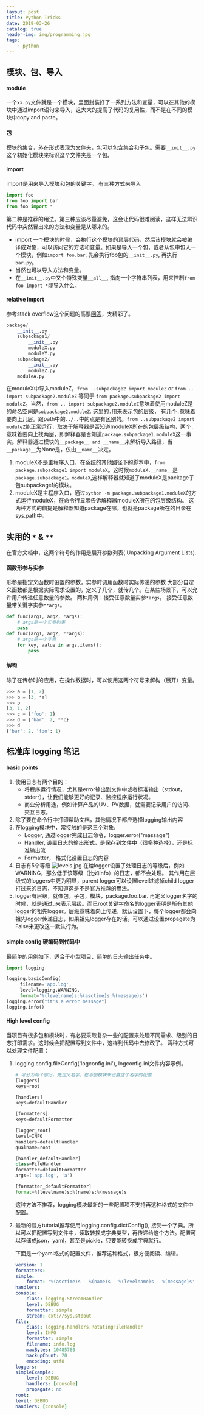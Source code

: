 ```yaml
---
layout: post
title: Python Tricks
date: 2019-03-26
catalog: true
header-img: img/programming.jpg
tags:
    - python
---
```

## 模块、包、导入
#### module
一个`xx.py`文件就是一个模块，里面封装好了一系列方法和变量，可以在其他的模块中通过import语句来导入，这大大的提高了代码的复用性，而不是在不同的模块中copy and paste。

#### 包
模块的集合，外在形式表现为文件夹，包可以包含集合和子包。需要`__init__.py`这个初始化模块来标识这个文件夹是一个包。

#### import
import是用来导入模块和包的关键字。
有三种方式来导入
```python
import foo
from foo import bar
from foo import *
```
第二种是推荐的用法。第三种应该尽量避免，这会让代码很难阅读，这样无法辨识代码中突然冒出来的方法和变量是从哪来的。
- import 一个模块的时候，会执行这个模块的顶层代码，然后该模块就会被编译成对象，可以访问它的方法和变量。如果是导入一个包，或者从包中包入一个模块，例如`import foo.bar`, 先会执行foo包的`__init__.py`, 再执行`bar.py`。
- 当然也可以导入方法和变量。
- 在`__init__.py`中又个特殊变量`__all__`, 指向一个字符串列表，用来控制`from foo import *`能导入什么。

#### relative import
参考stack overflow这个问题的高票[回答](https://stackoverflow.com/questions/14132789/relative-imports-for-the-billionth-time?rq=1)，太精彩了。

```python
package/
    __init__.py
    subpackage1/
        __init__.py
        moduleX.py
        moduleY.py
    subpackage2/
        __init__.py
        moduleZ.py
    moduleA.py
```
在moduleX中导入moduleZ，`from ..subpackage2 import moduleZ` or `from .. import subpackage2.moduleZ` 等同于 `from package.subpackage2 import moduleZ`。当然，`from .. import subpackage2.moduleZ`意味着使用moduleZ是的命名空间是`subpackage2.moduleZ`.
这里的`.`用来表示包的层级， 有几个`.`意味着要向上几层。跟path中的`../..`中的点是有区别的。`from ..subpackage2 import moduleZ`能正常运行，取决于解释器是否知道moduleX所在的包层级结构，两个`.`意味着要向上找两层，即解释器是否知道`package.subpackage1.moduleX`这一事实。解释器通过模块的`__package__ and __name__`来解析导入路径，当`__package__`为None是，仅由`__name__`决定。


1. moduleX不是主程序入口，在系统的其他路径下的脚本中，`from package.subpackage1 import moduleX`。这时候`moduleX.__name__`是`package.subpackage1。moduleX`,这样解释器就知道了moduleX是package子包subpackage1的模块。
2. moduleX是主程序入口，通过`python -m package.subpackage1.moduleX`的方式运行moduleX，在命令行显示告诉解释器moduleX所在的包层级结构。
这两种方式的前提是解释器知道package在哪，也就是package所在的目录在sys.path中。

## 实用的 `*` & `**` 
在官方文档中，这两个符号的作用是展开参数列表( Unpacking Argument Lists).
#### 函数形参与实参
形参是指定义函数时设置的参数，实参时调用函数时实际传递的参数
大部分自定义函数都是根据实际需求设置的，定义了几个，就传几个。在某些场景下，可以允许用户传递任意数量的参数。
两种用例：接受任意数量实参`*args`， 接受任意数量带关键字实参`**args`。
```python
def func(arg1, arg2, *args):
    # args是一个实参列表
    pass
def func(arg1, arg2, **args):
    # args是一个字典
    for key, value in args.items():
        pass
```

#### 解构
除了在传参时的应用，在操作数据时，可以使用这两个符号来解构（展开）变量。
```python
>>> a = [1, 2]
>>> b = [3, *a]
>>> b
[3, 1, 2]
>>> c = {'foo': 1}
>>> d = {'bar': 2, **c}
>>> d
{'bar': 2, 'foo': 1}
```

## 标准库 logging 笔记
#### basic points
1. 使用日志有两个目的：
    - 将程序运行情况，尤其是error输出到文件中或者标准输出（stdout，stderr），让我们能够更好的记录、监控程序运行状况。
    - 商业分析用途，例如计算产品的UV、PV数据，就需要记录用户的访问、交互日志。
2. 除了要在命令行中打印帮助文档，其他情况下都应选择logging输出内容
3. 在logging模块中，常接触的是这三个对象:
    - Logger, 通过logger完成日志命令，logger.error("massage")
    - Handler, 设置日志的输出形式，是保存到文件中（很多种选择），还是标准输出流
    - Formatter， 格式化设置日志的内容
4. 日志有5个等级 
    ![levels.jpg](http://blog-data.oss-cn-beijing.aliyuncs.com/img/levels.jpg)
    在给logger设置了处理日志的等级后，例如WARNING，那么低于该等级（比如info）的日志，都不会处理。
    其作用在层级式的loggers中更为明显，parent logger可以设置level过滤掉child logger打过来的日志，不知道这是不是官方推荐的用法。
5. logger有层级，就像包，子包，模块，package.foo.bar. 再定义logger名字的时候，就是通过`.`来表示层级。而已root关键字命名的logger表明是所有其他logger的祖先logger。层级意味着向上传递，默认设置下，每个logger都会向祖先logger传递日志，如果祖先logger存在的话。可以通过设置propagate为False来更改这一默认行为。
    
#### simple config 硬编码到代码中
最简单的用例如下，适合于小型项目、简单的日志输出任务中。
```python
import logging

logging.basicConfig(
     filename='app.log',
     level=logging.WARNING,
     format='%(levelname)s:%(asctime)s:%(message)s')
logging.error("it's a error message")
logging.info()

```

#### High level config
当项目有很多包和模块时，有必要采取复杂一些的配置来处理不同需求、级别的日志打印需求。这时候会把配置写到文件中，这样到代码中去修改了。
两种方式可以处理文件配置：
1. logging.config.fileConfig('logconfig.ini'), logconfig.ini文件内容示例。

    ```python
    # 可分为两个部分，先定义名字，在添加模块来设置这个名字的配置
    [loggers]
    keys=root

    [handlers]
    keys=defaultHandler

    [formatters]
    keys=defaultFormatter

    [logger_root]
    level=INFO
    handlers=defaultHandler
    qualname=root

    [handler_defaultHandler]
    class=FileHandler
    formatter=defaultFormatter
    args=('app.log', 'a')

    [formatter_defaultFormatter]
    format=%(levelname)s:%(name)s:%(message)s
    ```
    这种方法不推荐，logging模块最新的一些配置项不支持再这种格式的文件中配置。

2. 最新的官方tutorial推荐使用logging.config.dictConfig(), 接受一个字典。所以可以把配置写到文件中，读取转换成字典类型，再传递给这个方法。配置可以存储成json，yaml，甚至是pickle，只要能转换成字典就行。

    下面是一个yaml格式的配置文件，推荐这种格式，很方便阅读、编辑。
    ```yaml
    version: 1
    formatters:
    simple:
        format: '%(asctime)s - %(name)s - %(levelname)s - %(message)s'
    handlers:
    console:
        class: logging.StreamHandler
        level: DEBUG
        formatter: simple
        stream: ext://sys.stdout
    file:
        class: logging.handlers.RotatingFileHandler
        level: INFO
        formatter: simple
        filename: info.log
        maxBytes: 10485760
        backupCount: 20
        encoding: utf8
    loggers:
    simpleExample:
        level: DEBUG
        handlers: [console]
        propagate: no
    root:
    level: DEBUG
    handlers: [console]
    ```
